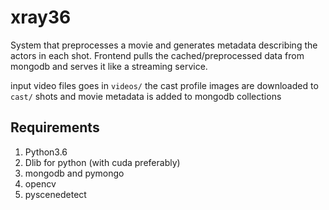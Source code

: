 # xray36

System that preprocesses a movie and generates metadata describing the actors in each shot.
Frontend pulls the cached/preprocessed data from mongodb and serves it like a streaming service. 

input video files goes in `videos/`
the cast profile images are downloaded to `cast/`
shots and movie metadata is added to mongodb collections

## Requirements

1. Python3.6
2. Dlib for python (with cuda preferably)
3. mongodb and pymongo
4. opencv
5. pyscenedetect
  
